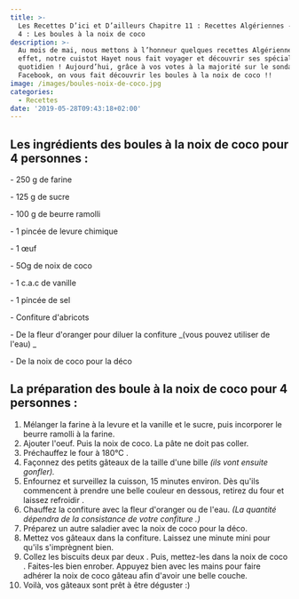 ```yaml
---
title: >-
  Les Recettes D’ici et D’ailleurs Chapitre 11 : Recettes Algériennes - Épisode
  4 : Les boules à la noix de coco
description: >-
  Au mois de mai, nous mettons à l’honneur quelques recettes Algériennes ! En
  effet, notre cuistot Hayet nous fait voyager et découvrir ses spécialités au
  quotidien ! Aujourd’hui, grâce à vos votes à la majorité sur le sondage de
  Facebook, on vous fait découvrir les boules à la noix de coco !!
image: /images/boules-noix-de-coco.jpg
categories:
  - Recettes
date: '2019-05-28T09:43:18+02:00'
---
```

## Les ingrédients des boules à la noix de coco pour 4 personnes :

\- 250 g de farine

\- 125 g de sucre

\- 100 g de beurre ramolli

\- 1 pincée de levure chimique

\- 1 œuf

\- 5Og de noix de coco 

\- 1 c.a.c de vanille

\- 1 pincée de sel

\- Confiture d'abricots 

\- De la fleur d'oranger pour diluer la confiture _(vous pouvez utiliser de l'eau)_

\- De la noix de coco pour la déco



## La préparation des boule à la noix de coco pour 4 personnes :

1. Mélanger la farine à la levure et la vanille et le sucre, puis incorporer le beurre ramolli à la farine.
2. Ajouter l'oeuf. Puis la noix de coco. La pâte ne doit pas coller.
3. Préchauffez le four à 180°C.
4. Façonnez des petits gâteaux de la taille d'une bille _(ils vont ensuite gonfler)._
5. Enfournez et surveillez la cuisson, 15 minutes environ. Dès qu'ils commencent à prendre une belle couleur en dessous, retirez du four et laissez refroidir.
6. Chauffez la confiture avec la fleur d'oranger ou de l'eau. _(La quantité dépendra de la consistance de votre confiture.)_
7. Préparez un autre saladier avec la noix de coco pour la déco.
8. Mettez vos gâteaux dans la confiture. Laissez une minute mini pour qu'ils s'imprègnent bien.
9. Collez les biscuits deux par deux. Puis, mettez-les dans la noix de coco. Faites-les bien enrober. Appuyez bien avec les mains pour faire adhérer la noix de coco gâteau afin d'avoir une belle couche.
10. Voilà, vos gâteaux sont prêt à être déguster :)

